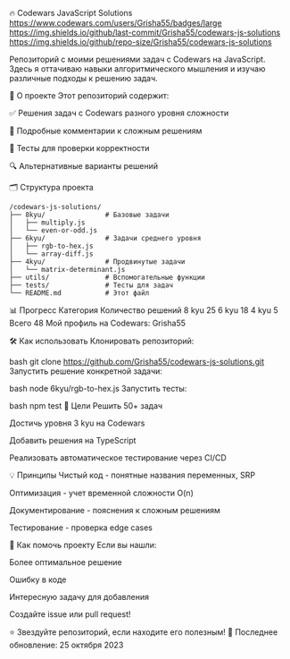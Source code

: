 🔥 Codewars JavaScript Solutions
https://www.codewars.com/users/Grisha55/badges/large
https://img.shields.io/github/last-commit/Grisha55/codewars-js-solutions
https://img.shields.io/github/repo-size/Grisha55/codewars-js-solutions

Репозиторий с моими решениями задач с Codewars на JavaScript. Здесь я оттачиваю навыки алгоритмического мышления и изучаю различные подходы к решению задач.

📌 О проекте
Этот репозиторий содержит:

✅ Решения задач с Codewars разного уровня сложности

📝 Подробные комментарии к сложным решениям

🧪 Тесты для проверки корректности

🔍 Альтернативные варианты решений

🗂 Структура проекта
```text
/codewars-js-solutions/
├── 8kyu/               # Базовые задачи
│   ├── multiply.js
│   └── even-or-odd.js
├── 6kyu/               # Задачи среднего уровня
│   ├── rgb-to-hex.js
│   └── array-diff.js
├── 4kyu/               # Продвинутые задачи
│   └── matrix-determinant.js
├── utils/              # Вспомогательные функции
├── tests/              # Тесты для задач
└── README.md           # Этот файл
```

📊 Прогресс
Категория	Количество решений
8 kyu	25
6 kyu	18
4 kyu	5
Всего	48
Мой профиль на Codewars: Grisha55

🛠 Как использовать
Клонировать репозиторий:

bash
git clone https://github.com/Grisha55/codewars-js-solutions.git
Запустить решение конкретной задачи:

bash
node 6kyu/rgb-to-hex.js
Запустить тесты:

bash
npm test
🎯 Цели
Решить 50+ задач

Достичь уровня 3 kyu на Codewars

Добавить решения на TypeScript

Реализовать автоматическое тестирование через CI/CD

💡 Принципы
Чистый код - понятные названия переменных, SRP

Оптимизация - учет временной сложности O(n)

Документирование - пояснения к сложным решениям

Тестирование - проверка edge cases

🤝 Как помочь проекту
Если вы нашли:

Более оптимальное решение

Ошибку в коде

Интересную задачу для добавления

Создайте issue или pull request!

⭐ Звездуйте репозиторий, если находите его полезным!
🔄 Последнее обновление: 25 октября 2023
